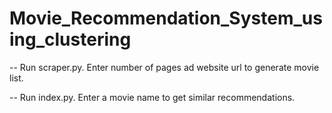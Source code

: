 # Movie_Recommendation_System_using_clustering
-- Run scraper.py. Enter number of pages ad website url to generate movie list. 

-- Run index.py. Enter a movie name to get similar recommendations.
